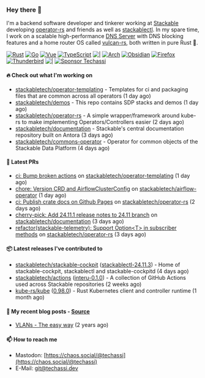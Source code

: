 ### Hey there 👋

I'm a backend software developer and tinkerer working at [Stackable][stackable] developing
[operator-rs][op-rs] and friends as well as [stackablectl][sctl]. In my spare time, I work
on a scalable high-performance [DNS Server][portal] with DNS blocking features and a home
router OS called [vulcan-rs][vulcan], both written in pure Rust 🦀.

[sctl]: https://github.com/stackabletech/stackable-cockpit
[op-rs]: https://github.com/stackabletech/operator-rs
[stackable]: https://github.com/stackabletech
[portal]: https://github.com/portal-rs/portal
[vulcan]: https://github.com/vulcan-rs

[![Rust](https://img.shields.io/badge/-Rust-141414?style=flat&logo=rust&logoColor=%23f97f39)](https://www.rust-lang.org/)
[![Go](https://img.shields.io/badge/-Go-141414?style=flat&logo=go&logoColor=%23f97f39)](https://go.dev/)
[![Vue](https://img.shields.io/badge/-Vue-141414?style=flat&logo=vuedotjs&logoColor=%23f97f39)](https://vuejs.org/)
[![TypeScript](https://img.shields.io/badge/-TypeScript-141414?style=flat&logo=typescript&logoColor=%23f97f39)](https://www.typescriptlang.org/)
![|](https://img.shields.io/badge/-%7C-141414?style=flat&logoColor=%23f97f39)
[![Arch](https://img.shields.io/badge/-Arch-141414?style=flat&logo=archlinux&logoColor=%23f97f39)](https://archlinux.org/)
[![Obsidian](https://img.shields.io/badge/-Obsidian-141414?style=flat&logo=obsidian&logoColor=%23f97f39)](https://obsidian.md/)
[![Firefox](https://img.shields.io/badge/-Firefox-141414?style=flat&logo=firefox&logoColor=%23f97f39)](https://www.mozilla.org/en-US/firefox/new/)
[![Thunderbird](https://img.shields.io/badge/-Thunderbird-141414?style=flat&logo=thunderbird&logoColor=%23f97f39)](https://www.thunderbird.net/en-US/)
![|](https://img.shields.io/badge/-%7C-141414?style=flat&logoColor=%23f97f39)
[![Sponsor Techassi](https://img.shields.io/badge/-Sponsor-141414?style=flat&logo=github&logoColor=%23f97f39)](https://github.com/sponsors/Techassi)

#### 🔥 Check out what I'm working on


- [stackabletech/operator-templating](https://github.com/stackabletech/operator-templating) - Templates for ci and packaging files that are common across all operators (1 day ago)
- [stackabletech/demos](https://github.com/stackabletech/demos) - This repo contains SDP stacks and demos (1 day ago)
- [stackabletech/operator-rs](https://github.com/stackabletech/operator-rs) - A simple wrapper/framework around kube-rs to make implementing Operators/Controllers easier (2 days ago)
- [stackabletech/documentation](https://github.com/stackabletech/documentation) - Stackable&#39;s central documentation repository built on Antora (3 days ago)
- [stackabletech/commons-operator](https://github.com/stackabletech/commons-operator) - Operator for common objects of the Stackable Data Platform (4 days ago)

#### 🧪 Latest PRs


- [ci: Bump broken actions](https://github.com/stackabletech/operator-templating/pull/481) on [stackabletech/operator-templating](https://github.com/stackabletech/operator-templating) (1 day ago)
- [chore: Version CRD and AirflowClusterConfig](https://github.com/stackabletech/airflow-operator/pull/581) on [stackabletech/airflow-operator](https://github.com/stackabletech/airflow-operator) (1 day ago)
- [ci: Publish crate docs on Github Pages](https://github.com/stackabletech/operator-rs/pull/953) on [stackabletech/operator-rs](https://github.com/stackabletech/operator-rs) (2 days ago)
- [cherry-pick: Add 24.11.1 release notes to 24.11 branch](https://github.com/stackabletech/documentation/pull/705) on [stackabletech/documentation](https://github.com/stackabletech/documentation) (3 days ago)
- [refactor(stackable-telemetry): Support Option&lt;T&gt; in subscriber methods](https://github.com/stackabletech/operator-rs/pull/951) on [stackabletech/operator-rs](https://github.com/stackabletech/operator-rs) (3 days ago)

#### 📦 Latest releases I've contributed to


- [stackabletech/stackable-cockpit](https://github.com/stackabletech/stackable-cockpit/releases/tag/stackablectl-24.11.3) ([stackablectl-24.11.3](https://github.com/stackabletech/stackable-cockpit/releases/tag/stackablectl-24.11.3)) - Home of stackable-cockpit, stackablectl and stackable-cockpitd (4 days ago)
- [stackabletech/actions](https://github.com/stackabletech/actions/releases/tag/interu-0.1.0) ([interu-0.1.0](https://github.com/stackabletech/actions/releases/tag/interu-0.1.0)) - A collection of GitHub Actions used across Stackable repositories (2 weeks ago)
- [kube-rs/kube](https://github.com/kube-rs/kube/releases/tag/0.98.0) ([0.98.0](https://github.com/kube-rs/kube/releases/tag/0.98.0)) - Rust Kubernetes client and controller runtime (1 month ago)

#### 📜 My recent blog posts - [Source](https://github.com/Techassi/page)


- [VLANs - The easy way](https://techassi.dev/posts/vlans-the-easy-way/) (2 years ago)

#### 📫 How to reach me

- Mastodon: [https://chaos.social/@techassi](https://chaos.social/@techassi)
- E-Mail: git@techassi.dev
